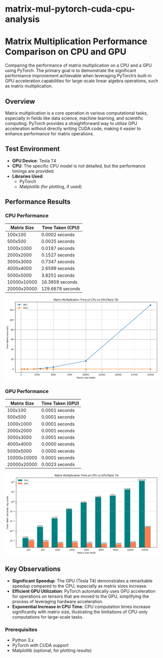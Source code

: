 # matrix-mul-pytorch-cuda-cpu-analysis
# Matrix Multiplication Performance Comparison on CPU and GPU


Comparing the performance of matrix multiplication on a CPU and a GPU using PyTorch. The primary goal is to demonstrate the significant performance improvement achievable when leveraging PyTorch’s built-in GPU acceleration capabilities for large-scale linear algebra operations, such as matrix multiplication.

## **Overview**

Matrix multiplication is a core operation in various computational tasks, especially in fields like data science, machine learning, and scientific computing. PyTorch provides a straightforward way to utilize GPU acceleration without directly writing CUDA code, making it easier to enhance performance for matrix operations.

## **Test Environment**

- **GPU Device**: Tesla T4
- **CPU**: The specific CPU model is not detailed, but the performance timings are provided.
- **Libraries Used**: 
  - PyTorch
  - Matplotlib (for plotting, if used)

## **Performance Results**

### **CPU Performance**

| Matrix Size | Time Taken (CPU) |
|-------------|------------------|
| 100x100     | 0.0002 seconds   |
| 500x500     | 0.0025 seconds   |
| 1000x1000   | 0.0187 seconds   |
| 2000x2000   | 0.1527 seconds   |
| 3000x3000   | 0.7347 seconds   |
| 4000x4000   | 2.6599 seconds   |
| 5000x5000   | 3.8251 seconds   |
| 10000x10000 | 16.3859 seconds  |
| 20000x20000 | 129.6678 seconds |

![CPU Performance](/cpu.png)


### **GPU Performance**

| Matrix Size | Time Taken (GPU) |
|-------------|------------------|
| 100x100     | 0.0001 seconds   |
| 500x500     | 0.0001 seconds   |
| 1000x1000   | 0.0001 seconds   |
| 2000x2000   | 0.0001 seconds   |
| 3000x3000   | 0.0001 seconds   |
| 4000x4000   | 0.0000 seconds   |
| 5000x5000   | 0.0000 seconds   |
| 10000x10000 | 0.0001 seconds   |
| 20000x20000 | 0.0023 seconds   |

![GPU Performance](/gpu.png)


## **Key Observations**

- **Significant Speedup**: The GPU (Tesla T4) demonstrates a remarkable speedup compared to the CPU, especially as matrix sizes increase.
- **Efficient GPU Utilization**: PyTorch automatically uses GPU acceleration for operations on tensors that are moved to the GPU, simplifying the process of leveraging hardware acceleration.
- **Exponential Increase in CPU Time**: CPU computation times increase significantly with matrix size, illustrating the limitations of CPU-only computations for large-scale tasks.

### **Prerequisites**

- Python 3.x
- PyTorch with CUDA support
- Matplotlib (optional, for plotting results)

